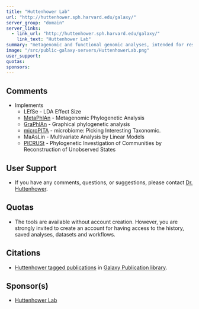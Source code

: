 ```yaml
---
title: "Huttenhower Lab"
url: "http://huttenhower.sph.harvard.edu/galaxy/"
server_group: "domain"
server_links: 
  - link_url: "http://huttenhower.sph.harvard.edu/galaxy/"
    link_text: "Huttenhower Lab"
summary: "metagenomic and functional genomic analyses, intended for research and academic use "
image: "/src/public-galaxy-servers/HuttenhowerLab.png"
user_support: 
quotas: 
sponsors: 
---
```


## Comments

* Implements
  * LEfSe - LDA Effect Size
  * [MetaPhlAn](http://huttenhower.sph.harvard.edu/metaphlan/) - Metagenomic Phylogenetic Analysis
  * [GraPhlAn](http://huttenhower.sph.harvard.edu/graphlan/) - Graphical phylogenetic analysis
  * [microPITA](http://huttenhower.sph.harvard.edu/micropita) - microbiome: Picking Interesting Taxonomic.
  * MaAsLin - Multivariate Analysis by Linear Models
  * [PICRUSt](http://picrust.github.com/) - Phylogenetic Investigation of Communities by Reconstruction of Unobserved States

## User Support

* If you have any comments, questions, or suggestions, please contact [Dr. Huttenhower](http://huttenhower.sph.harvard.edu/contact).

## Quotas

* The tools are available without account creation. However, you are strongly invited to create an account for having access to the history, saved analyses, datasets and workflows.

## Citations

* [Huttenhower tagged publications](https://www.zotero.org/groups/1732893/galaxy/items/tag/%3EHuttenhower) in [Galaxy Publication library](/src/publication-library/index.md).

## Sponsor(s)

* [Huttenhower Lab](http://huttenhower.sph.harvard.edu/)
